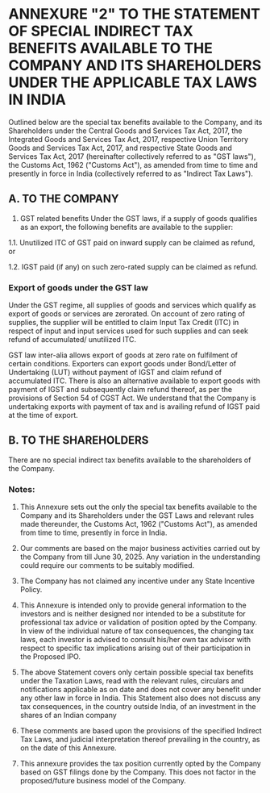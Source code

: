 # ANNEXURE "2" TO THE STATEMENT OF SPECIAL INDIRECT TAX BENEFITS AVAILABLE TO THE COMPANY AND ITS SHAREHOLDERS UNDER THE APPLICABLE TAX LAWS IN INDIA

Outlined below are the special tax benefits available to the Company, and its Shareholders under the Central Goods and Services Tax Act, 2017, the Integrated Goods and Services Tax Act, 2017, respective Union Territory Goods and Services Tax Act, 2017, and respective State Goods and Services Tax Act, 2017 (hereinafter collectively referred to as "GST laws"), the Customs Act, 1962 ("Customs Act"), as amended from time to time and presently in force in India (collectively referred to as "Indirect Tax Laws").

## A. TO THE COMPANY

1. GST related benefits Under the GST laws, if a supply of goods qualifies as an export, the following benefits are available to the supplier:

1.1. Unutilized ITC of GST paid on inward supply can be claimed as refund, or

1.2. IGST paid (if any) on such zero-rated supply can be claimed as refund.

### Export of goods under the GST law

Under the GST regime, all supplies of goods and services which qualify as export of goods or services are zerorated. On account of zero rating of supplies, the supplier will be entitled to claim Input Tax Credit (ITC) in respect of input and input services used for such supplies and can seek refund of accumulated/ unutilized ITC.

GST law inter-alia allows export of goods at zero rate on fulfilment of certain conditions. Exporters can export goods under Bond/Letter of Undertaking (LUT) without payment of IGST and claim refund of accumulated ITC. There is also an alternative available to export goods with payment of IGST and subsequently claim refund thereof, as per the provisions of Section 54 of CGST Act. We understand that the Company is undertaking exports with payment of tax and is availing refund of IGST paid at the time of export.

## B. TO THE SHAREHOLDERS

There are no special indirect tax benefits available to the shareholders of the Company.

### Notes:

1. This Annexure sets out the only the special tax benefits available to the Company and its Shareholders under the GST Laws and relevant rules made thereunder, the Customs Act, 1962 ("Customs Act"), as amended from time to time, presently in force in India.

2. Our comments are based on the major business activities carried out by the Company from till June 30, 2025. Any variation in the understanding could require our comments to be suitably modified.

3. The Company has not claimed any incentive under any State Incentive Policy.

4. This Annexure is intended only to provide general information to the investors and is neither designed nor intended to be a substitute for professional tax advice or validation of position opted by the Company. In view of the individual nature of tax consequences, the changing tax laws, each investor is advised to consult his/her own tax advisor with respect to specific tax implications arising out of their participation in the Proposed IPO.

5. The above Statement covers only certain possible special tax benefits under the Taxation Laws, read with the relevant rules, circulars and notifications applicable as on date and does not cover any benefit under any other law in force in India. This Statement also does not discuss any tax consequences, in the country outside India, of an investment in the shares of an Indian company

6. These comments are based upon the provisions of the specified Indirect Tax Laws, and judicial interpretation thereof prevailing in the country, as on the date of this Annexure.

7. This annexure provides the tax position currently opted by the Company based on GST filings done by the Company. This does not factor in the proposed/future business model of the Company.